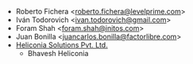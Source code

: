 - Roberto Fichera \<<roberto.fichera@levelprime.com>\>
- Iván Todorovich \<<ivan.todorovich@gmail.com>\>
- Foram Shah \<<foram.shah@initos.com>\>
- Juan Bonilla \<<juancarlos.bonilla@factorlibre.com>\>
- [Heliconia Solutions Pvt. Ltd.](https://www.heliconia.io)
  - Bhavesh Heliconia
